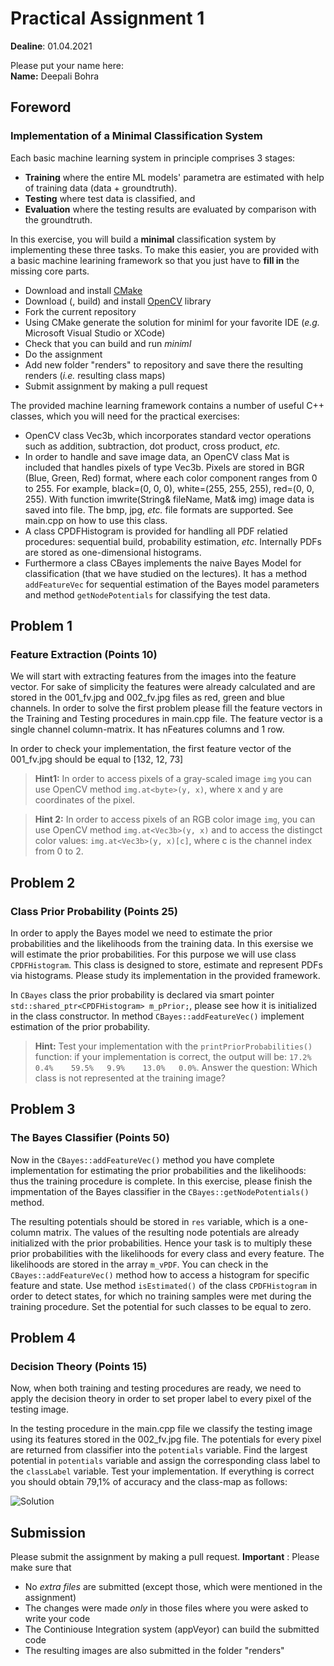 # Practical Assignment 1
**Dealine**: 01.04.2021

Please put your name here:  
**Name:** Deepali Bohra
## Foreword
### Implementation of a Minimal Classification System

Each basic machine learning system in principle comprises 3 stages:
- **Training** where the entire ML models' parametra are estimated with help of training data (data + groundtruth).
- **Testing** where test data is classified, and
- **Evaluation** where the testing results are evaluated by comparison with the groundtruth.

In this exercise, you will build a __minimal__ classification system by implementing these three tasks. To make this easier, you are provided with a basic machine learining framework so that you just have to __fill in__ the missing core parts.
- Download and install [CMake](https://cmake.org)
- Download (, build) and install [OpenCV](https://opencv.org) library
- Fork the current repository
- Using CMake generate the solution for miniml for your favorite IDE (_e.g._ Microsoft Visual Studio or XCode)
- Check that you can build and run _miniml_
- Do the assignment
- Add new folder "renders" to repository and save there the resulting renders (_i.e._ resulting class maps)
- Submit assignment by making a pull request

The provided machine learning framework contains a number of useful C++ classes, which you will need for the practical exercises:
- OpenCV class Vec3b, which incorporates standard vector operations such as addition, subtraction, dot product, cross product, _etc._
- In order to handle and save image data, an OpenCV class Mat is included that handles pixels of type Vec3b. Pixels are stored in BGR (Blue, Green, Red) format, where each color component ranges from 0 to 255. For example, black=(0, 0, 0), white=(255, 255, 255), red=(0, 0, 255). With function imwrite(String& fileName, Mat& img) image data is saved into file. The bmp, jpg, _etc._ file formats are supported. See main.cpp on how to use this class.
- A class CPDFHistogram  is provided for handling all PDF relatied procedures: sequential build, probability estimation, _etc_. Internally PDFs are stored as one-dimensional histograms.
- Furthermore a class CBayes implements the naive Bayes Model for classification (that we have studied on the lectures). It has a method ```addFeatureVec``` for sequential estimation of the Bayes model parameters and method  ```getNodePotentials``` for classifying the test data.

## Problem 1
### Feature Extraction (Points 10)
We will start with extracting features from the images into the feature vector. For sake of simplicity the features were already calculated and are stored in the 001_fv.jpg and 002_fv.jpg files as red, green and blue channels. In order to solve the first problem please fill the feature vectors in the Training and Testing procedures in main.cpp file. The feature vector is a single channel column-matrix. It has nFeatures columns and 1 row. 

In order to check your implementation, the first feature vector of the 001_fv.jpg should be equal to [132, 12, 73]

> **Hint1:** In order to access pixels of a gray-scaled image ```img``` you can use OpenCV method ```img.at<byte>(y, x)```, where x and y are coordinates of the pixel. 

> **Hint 2:** In order to access pixels of an RGB color image ```img```, you can use OpenCV method ```img.at<Vec3b>(y, x)``` and to access the distingct color values: ```img.at<Vec3b>(y, x)[c]```, where c is the channel index from 0 to 2.

## Problem 2
### Class Prior Probability (Points 25)
In order to apply the Bayes model we need to estimate the prior probabilities and the likelihoods from the training data. In this exersise we will estimate the prior probabilities. For this purpose we will use class `CPDFHistogram`. This class is designed to store, estimate and represent PDFs via histograms. Please study its implementation in the provided framework.

In `CBayes` class the prior probability is declared via smart pointer `std::shared_ptr<CPDFHistogram> m_pPrior;`, please see how it is initialized in the class constructor. In method `CBayes::addFeatureVec()` implement estimation of the prior probability. 

> **Hint:** Test your implementation with the `printPriorProbabilities()` function: if your implementation is correct, the output will be: `17.2%   0.4%    59.5%   9.9%    13.0%   0.0%`. Answer the question: Which class is not represented at the training image?

## Problem 3
### The Bayes Classifier (Points 50)
Now in the `CBayes::addFeatureVec()` method you have complete implementation for estimating the prior probabilities and the likelihoods: thus the training procedure is complete. In this exercise, please finish the impmentation of the Bayes classifier in the `CBayes::getNodePotentials()` method. 

The resulting potentials should be stored in `res` variable, which is a one-column matrix. The values of the resulting node potentials are already initialized with the prior probabilities. Hence your task is to multiply these prior probabilities with the likelihoods for every class and every feature. The likelihoods are stored in the array `m_vPDF`. You can check in the `CBayes::addFeatureVec()` method how to access a histogram for specific feature and state. Use method `isEstimated()` of the class `CPDFHistogram` in order to detect states, for which no training samples were met during the training procedure. Set the potential for such classes to be equal to zero.

## Problem 4
### Decision Theory (Points 15)
Now, when both training and testing procedures are ready, we need to apply the decision theory in order to set proper label to every pixel of the testing image. 

In the testing procedure in the main.cpp file we classify the testing image using its features stored in the 002_fv.jpg file. The potentials for every pixel are returned from classifier into the `potentials` variable. Find the largest potential in `potentials` variable and assign the corresponding class label to the `classLabel` variable. Test your implementation. If everything is correct you should obtain 79,1% of accuracy and the class-map as follows:

![Solution](./doc/solution.jpg)

## Submission
Please submit the assignment by making a pull request.
**Important** : Please make sure that
- No _extra files_ are submitted (except those, which were mentioned in the assignment)
- The changes were made _only_ in those files where you were asked to write your code
- The Continiouse Integration system (appVeyor) can build the submitted code
- The resulting images are also submitted in the folder "renders" 
